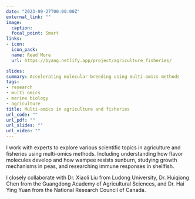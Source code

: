 ```yaml
---
date: "2023-09-27T00:00:00Z"
external_link: ""
image:
  caption:
  focal_point: Smart
links:
- icon: 
  icon_pack: 
  name: Read More
  url: https://byang.netlify.app/project/agriculture_fisheries/

slides:
summary: Accelerating molecular breeding using multi-omics methods
tags:
- research
- multi omics
- marine biology
- agriculture
title: Multi-omics in agriculture and fisheries
url_code: ""
url_pdf: ""
url_slides: ""
url_video: ""
---
```

I work with experts to explore various scientific topics in agriculture and fisheries using multi-omics methods. Including understanding how flavor molecules develop and how wampee resists sunburn, studying growth mechanisms in peas, and researching immune responses in shellfish.

I closely collaborate with Dr. Xiaoli Liu from Ludong University, Dr. Huiqiong Chen from the Guangdong Academy of Agricultural Sciences, and Dr. Hai Ying Yuan from the National Research Council of Canada.


